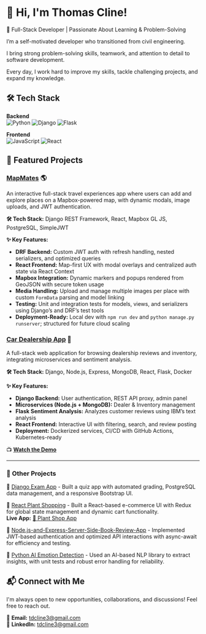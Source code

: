 # 👋 Hi, I'm Thomas Cline!  
🚀 Full-Stack Developer | Passionate About Learning & Problem-Solving  

I’m a self-motivated developer who transitioned from civil engineering.

I bring strong problem-solving skills, teamwork, and attention to detail to software development. 

Every day, I work hard to improve my skills, tackle challenging projects, and expand my knowledge. 


## 🛠 Tech Stack  
**Backend**  
![Python](https://img.shields.io/badge/Python-3776AB?style=for-the-badge&logo=python&logoColor=white)
![Django](https://img.shields.io/badge/Django-092E20?style=for-the-badge&logo=django&logoColor=white)
![Flask](https://img.shields.io/badge/Flask-000000?style=for-the-badge&logo=flask&logoColor=white)

**Frontend**  
![JavaScript](https://img.shields.io/badge/JavaScript-F7DF1E?style=for-the-badge&logo=javascript&logoColor=black)
![React](https://img.shields.io/badge/React-61DAFB?style=for-the-badge&logo=react&logoColor=black)


## 🚀 Featured Projects  

### [MapMates](https://github.com/tdcline1/Map-Mates) 🌎
 An interactive full-stack travel experiences app where users can add and explore places on a Mapbox-powered map, with dynamic modals, image uploads, and JWT authentication.

**🛠 Tech Stack:** Django REST Framework, React, Mapbox GL JS, PostgreSQL, SimpleJWT

**✨ Key Features:**  
- **DRF Backend:** Custom JWT auth with refresh handling, nested serializers, and optimized queries  
- **React Frontend:** Map-first UX with modal overlays and centralized auth state via React Context  
- **Mapbox Integration:** Dynamic markers and popups rendered from GeoJSON with secure token usage  
- **Media Handling:** Upload and manage multiple images per place with custom `FormData` parsing and model linking  
- **Testing:** Unit and integration tests for models, views, and serializers using Django’s and DRF’s test tools  
- **Deployment-Ready:** Local dev with `npm run dev` and `python manage.py runserver`; structured for future cloud scaling

### [Car Dealership App](https://github.com/tdcline1/Car-Dealership-App) 🚙  
A full-stack web application for browsing dealership reviews and inventory, integrating microservices and sentiment analysis.  

**🛠 Tech Stack:** Django, Node.js, Express, MongoDB, React, Flask, Docker  

**✨ Key Features:**  
- **Django Backend:** User authentication, REST API proxy, admin panel  
- **Microservices (Node.js + MongoDB):** Dealer & Inventory management  
- **Flask Sentiment Analysis:** Analyzes customer reviews using IBM’s text analysis  
- **React Frontend:** Interactive UI with filtering, search, and review posting  
- **Deployment:** Dockerized services, CI/CD with GitHub Actions, Kubernetes-ready  

📺 **[Watch the Demo](https://www.linkedin.com/feed/update/urn:li:activity:7297805975783174144/)**  


---

### 🎯 Other Projects  
 🔹 [Django Exam App](https://github.com/tdcline1/Django-Course-and-Exam-App) - Built a quiz app with automated grading, PostgreSQL data management, and a responsive Bootstrap UI.  
 
 🔹 [React Plant Shopping](https://github.com/tdcline1/e-plantShopping) - Built a React-based e-commerce UI with Redux for global state management and dynamic cart functionality.  
       **Live App:** [🌱 Plant Shop App](https://tdcline1.github.io/e-plantShopping/)
       
 🔹 [Node.js-and-Express-Server-Side-Book-Review-App](https://github.com/tdcline1/Node.js-and-Express-Server-Side-Book-Review-App) -  Implemented JWT-based authentication and optimized API interactions with async-await for efficiency and testing.  
 
 🔹 [Python AI Emotion Detection](https://github.com/tdcline1/Python-AI-Emotion-Detection) - Used an AI-based NLP library to extract insights, with unit tests and robust error handling for reliability. 


## 📬 Connect with Me  
I'm always open to new opportunities, collaborations, and discussions! Feel free to reach out.  

📧 **Email:** tdcline3@gmail.com  
🔗 **LinkedIn:** [tdcline3@gmail.com](https://www.linkedin.com/in/thomas-cline-61627696/)   



<!---
tdcline1/tdcline1 is a ✨ special ✨ repository because its `README.md` (this file) appears on your GitHub profile.
You can click the Preview link to take a look at your changes.
--->
